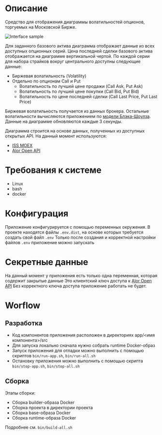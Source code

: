 # Описание
Cредство для отображения диаграммы волатильностей опционов, торгуемых на Московской Бирже.

![Interface sample](docs/interface_sample.png)

Для заданного базового актива диаграмма отображает данные из всех доступных опционных серий.
Цена последней сделки базового актива отображается на диаграмме вертикальной чертой.
По каждой серии для набора страйков вокруг центрального доступны следующие данные:
* Биржевая волатильность (Volatility)
* Отдельно по опционам Call и Put
  * Волатильность по лучшей цене продажи (Call Ask, Put Ask)
  * Волатильность по лучшей цене покупки (Call Bid, Put Bid)
  * Волатильность по цене последней сделки (Call Last Price, Put Last Price)

Биржевая волатильность получается из данных брокера.
Остальные волатильности вычисляются приложением по [модели Блэка-Шоулза](https://en.wikipedia.org/wiki/Implied_volatility).
Данные на диаграмме обновляются каждые 3 секунды.

Диаграмма строится на основе данных, полученных из доступных открытых API.
На данный момент используются:
* [ISS MOEX](https://iss.moex.com/iss/reference/)
* [Alor Open API](https://alor.dev/docs)

# Требования к системе
* Linux
* bash
* docker

# Конфигурация
Приложение конфигурируется с помощью переменных окружения.
В проекте находятся файлы `.env.dist`, на основе которых требуется создать свой файл `.env`
Только после создания и корректной настройки файлов `.env` приложение можно запускать

# Секретные данные
На данный момент у приложения есть только одна переменная, которая содержит закрытые данные
Это клиентский ключ доступа к [Alor Open API](https://alor.dev/docs)
Без корректного ключа доступа приложение работать не будет.

# Worflow

## Разработка
* Код компонентов приложения расположен в директориях app/<имя компонента>/src
* Для запуска локально сначала нужно собрать runtime Docker-образ
* Запуск приложения для отладки можно выполнить с помощью скриптов `bin/run-app.sh`, `bin/run-all.sh`
* Остановку приложения можно выполнить с помощью скрипта `bin/stop-app.sh`, `bin/stop-all.sh`

## Сборка
Этапы сборки:
* Сборка builder-образа Docker
* Сборка проекта в директории проекта
* Сборка base-образа Docker
* Сборка runtime-образа Docker

Подробнее см. `bin/build-all.sh`